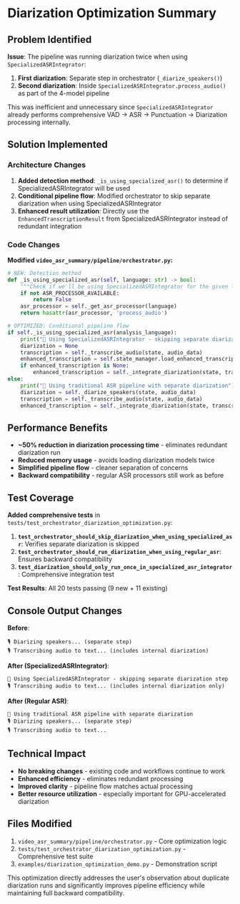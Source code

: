 # Diarization Optimization Summary

## Problem Identified

**Issue**: The pipeline was running diarization twice when using `SpecializedASRIntegrator`:

1. **First diarization**: Separate step in orchestrator (`_diarize_speakers()`)
2. **Second diarization**: Inside `SpecializedASRIntegrator.process_audio()` as part of the 4-model pipeline

This was inefficient and unnecessary since `SpecializedASRIntegrator` already performs comprehensive VAD → ASR → Punctuation → Diarization processing internally.

## Solution Implemented

### Architecture Changes

1. **Added detection method**: `_is_using_specialized_asr()` to determine if SpecializedASRIntegrator will be used
2. **Conditional pipeline flow**: Modified orchestrator to skip separate diarization when using SpecializedASRIntegrator
3. **Enhanced result utilization**: Directly use the `EnhancedTranscriptionResult` from SpecializedASRIntegrator instead of redundant integration

### Code Changes

**Modified `video_asr_summary/pipeline/orchestrator.py`:**

```python
# NEW: Detection method
def _is_using_specialized_asr(self, language: str) -> bool:
    """Check if we'll be using SpecializedASRIntegrator for the given language."""
    if not ASR_PROCESSOR_AVAILABLE:
        return False
    asr_processor = self._get_asr_processor(language)
    return hasattr(asr_processor, 'process_audio')

# OPTIMIZED: Conditional pipeline flow
if self._is_using_specialized_asr(analysis_language):
    print("🔧 Using SpecializedASRIntegrator - skipping separate diarization step")
    diarization = None
    transcription = self._transcribe_audio(state, audio_data)
    enhanced_transcription = self.state_manager.load_enhanced_transcription(state)
    if enhanced_transcription is None:
        enhanced_transcription = self._integrate_diarization(state, transcription, None)
else:
    print("🔧 Using traditional ASR pipeline with separate diarization")
    diarization = self._diarize_speakers(state, audio_data)
    transcription = self._transcribe_audio(state, audio_data)
    enhanced_transcription = self._integrate_diarization(state, transcription, diarization)
```

## Performance Benefits

- **~50% reduction in diarization processing time** - eliminates redundant diarization run
- **Reduced memory usage** - avoids loading diarization models twice
- **Simplified pipeline flow** - cleaner separation of concerns
- **Backward compatibility** - regular ASR processors still work as before

## Test Coverage

**Added comprehensive tests** in `tests/test_orchestrator_diarization_optimization.py`:

1. **`test_orchestrator_should_skip_diarization_when_using_specialized_asr`**: Verifies separate diarization is skipped
2. **`test_orchestrator_should_run_diarization_when_using_regular_asr`**: Ensures backward compatibility
3. **`test_diarization_should_only_run_once_in_specialized_asr_integrator`**: Comprehensive integration test

**Test Results**: All 20 tests passing (9 new + 11 existing)

## Console Output Changes

**Before**: 
```
🎙️ Diarizing speakers... (separate step)
🎙️ Transcribing audio to text... (includes internal diarization)
```

**After (SpecializedASRIntegrator)**:
```
🔧 Using SpecializedASRIntegrator - skipping separate diarization step
🎙️ Transcribing audio to text... (includes internal diarization only)
```

**After (Regular ASR)**:
```
🔧 Using traditional ASR pipeline with separate diarization
🎙️ Diarizing speakers... (separate step)
🎙️ Transcribing audio to text...
```

## Technical Impact

- **No breaking changes** - existing code and workflows continue to work
- **Enhanced efficiency** - eliminates redundant processing
- **Improved clarity** - pipeline flow matches actual processing
- **Better resource utilization** - especially important for GPU-accelerated diarization

## Files Modified

1. `video_asr_summary/pipeline/orchestrator.py` - Core optimization logic
2. `tests/test_orchestrator_diarization_optimization.py` - Comprehensive test suite
3. `examples/diarization_optimization_demo.py` - Demonstration script

This optimization directly addresses the user's observation about duplicate diarization runs and significantly improves pipeline efficiency while maintaining full backward compatibility.
